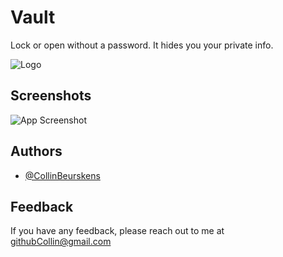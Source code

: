 
# Vault

Lock or open without a password. It hides you your private info.

![Logo](https://primary.jwwb.nl/public/h/x/o/temp-luukzrmabokesegsuggt/i8numc/vault1.png?enable-io=true&enable=upscale&width=980)


## Screenshots

![App Screenshot](https://primary.jwwb.nl/public/i/h/u/temp-yhecpbfpaonujmzassut/2ejm9m/pasted-imagethumar162023195004gmt0100midden-europesestandaardtijd.png)


## Authors

- [@CollinBeurskens](https://www.github.com/CollinBeurskens)


## Feedback

If you have any feedback, please reach out to me at githubCollin@gmail.com

